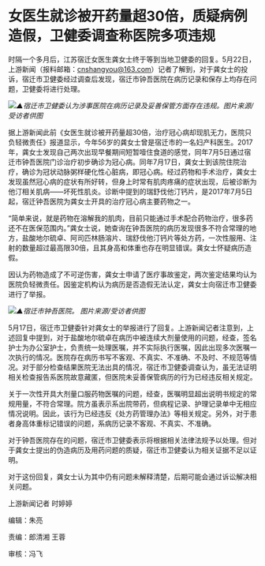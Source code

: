 # 女医生就诊被开药量超30倍，质疑病例造假，卫健委调查称医院多项违规

时隔一个多月后，江苏宿迁女医生龚女士终于等到当地卫健委的回复。5月22日，上游新闻（报料邮箱：cnshangyou@163.com）记者了解到，对于龚女士的投诉，宿迁市卫健委经过调查后发现，宿迁市钟吾医院在病历记录和保存上均存在问题，卫健委将进行处理。

![](https://inews.gtimg.com/om_bt/OmlFYQQauknnrTRf6LadWH4smsiZ5zXkikJEz22w2enQUAA/1000)_▲宿迁市卫健委认为涉事医院在病历记录及妥善保管方面存在违规。图片来源/受访者供图_

据上游新闻此前《女医生就诊被开药量超30倍，治疗冠心病却现肌无力，医院只负轻微责任》报道显示，今年56岁的龚女士曾是宿迁市的一名妇产科医生。2017年，龚女士发现自己两次出现早餐期间短暂噎住食道的感觉，同年7月5日通过宿迁市钟吾医院门诊治疗初步确诊为冠心病。同年7月17日，龚女士到该院住院治疗，确诊为冠状动脉粥样硬化性心脏病，即冠心病。经过药物和手术治疗，龚女士发现虽然冠心病的症状有所好转，但身上时常有肌肉疼痛的症状出现，后被诊断为他汀相关肌病——坏死性肌炎。诊断中提到的瑞舒伐他汀钙片，是2017年7月5日起，宿迁钟吾医院为龚女士开具的治疗冠心病主要药物之一。

“简单来说，就是药物在溶解我的肌肉，目前只能通过手术配合药物治疗，很多药还不在医保范围内。”龚女士说，她查询在钟吾医院的病历发现很多不符合常理的地方，盐酸地尔硫卓、阿司匹林肠溶片、瑞舒伐他汀钙片等处方药，一次性服用、注射的数量超过最高限30倍，且其身高和体重也存在明显错误。龚女士怀疑病历造假。

因认为药物造成了不可逆伤害，龚女士申请了医疗事故鉴定，两次鉴定结果均认为医院负轻微责任。因鉴定机构认为病历是否造假无法认定，龚女士向宿迁市卫健委进行了举报。

![](https://inews.gtimg.com/om_bt/OM0lYQjOL8Bx-B22RazIVgIPDUc0RIEN7Zm9tBIlhXcCAAA/1000)_▲宿迁市钟吾医院。
图片来源/受访者供图_

5月17日，宿迁市卫健委针对龚女士的举报进行了回复。上游新闻记者注意到，上述回复中提到，对于盐酸地尔硫卓在病历中被连续大剂量使用的问题，经查，签名护士为办公室护士，负责统一处理医嘱，并不实际执行医嘱，因此出现多次医嘱一次执行的情况。医院存在病历书写不客观、不真实、不准确、不及时、不规范等情况。对于部分检查结果医院无法出具的情况，宿迁市卫健委调查认为，虽无法证明相关检查报告系医院故意藏匿，但医院未妥善保管病历的行为已经违反相关规定。

关于一次性开具大剂量口服药物医嘱的问题，经查，医嘱明显超出说明书规定的常规用量，不符合常理。院方虽表示系出院带药，但病程记录、护理记录单中无相应情况说明。因此，该行为已经违反《处方药管理办法》等相关规定。另外，对于患者身高体重标记错误的问题，系病历记录不客观、不真实、不准确。

对于钟吾医院存在的问题，宿迁市卫健委表示将根据相关法律法规予以处理。但对于龚女士提出的伪造病历及用药问题的质疑，宿迁市卫健委认为相关证据不足以证明。

对于这份回复，龚女士认为其中仍有问题未解释清楚，后期可能会通过诉讼解决相关问题。

上游新闻记者 时婷婷

编辑：朱亮

责编：郎清湘 王蓉

审核：冯飞

